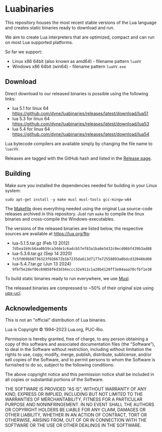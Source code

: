 # Luabinaries

This repository houses the most recent stable versions of the Lua language and creates static binaries ready to download and run.

We aim to create Lua interpreters that are optimized, compact and can run on most Lua supported platforms. 

So far we support:
- Linux x86 64bit (also known as amd64) - filename pattern `luaVV`
- Windows x86 64bit (win64) - filename pattern `luaVV.exe`
## Download

Direct download to our released binaries is possible using the following links:

- lua 5.1 for linux 64 https://github.com/dyne/luabinaries/releases/latest/download/lua51
- lua 5.3 for linux 64 https://github.com/dyne/luabinaries/releases/latest/download/lua53
- lua 5.4 for linux 64 https://github.com/dyne/luabinaries/releases/latest/download/lua54

Lua bytecode compilers are available simply by changing the file name to `luacVV`.

Releases are tagged with the GitHub hash and listed in the [Release page](https://github.com/dyne/luabinaries/releases/).

## Building

Make sure you installed the dependencies needed for building in your Linux system:

```
sudo apt-get install -y make musl musl-tools gcc-mingw-w64
```

The [Makefile](https://github.com/dyne/luabinaries/blob/main/Makefile) does everything needed using the original Lua source-code releases archived in this repository. Just run `make` to compile the linux binaries and cross-compile the Windows-executables.

The versions of the released binaries are listed below, the respective sources are available at https://lua.org/ftp:

- lua-5.1.5.tar.gz (Feb 13  2012) `7d5ea1b9cb6aa0b59ca3dde1c6adcb57ef83a1ba8e5432c0ecd06bf439b3ad88`
- lua-5.3.6.tar.gz (Sep 14  2020) `fc5fd69bb8736323f026672b1b7235da613d7177e72558893a0bdcd320466d60`
- lua-5.4.7.tar.gz (Jun 13  2024) `9fbf5e28ef86c69858f6d3d34eccc32e911c1a28b4120ff3e84aaa70cfbf1e30`

To build static binaries ready to run everywhere, we use [Musl](https://www.musl-libc.org/).

The released binaries are compressed to ~50% of their original size using [upx-ucl](https://upx.github.io/).

## Acknowledgements

This is not an "official" distribution of Lua binaries.

Lua is Copyright © 1994–2023 Lua.org, PUC-Rio.

Permission is hereby granted, free of charge, to any person obtaining a copy of this software and associated documentation files (the "Software"), to deal in the Software without restriction, including without limitation the rights to use, copy, modify, merge, publish, distribute, sublicense, and/or sell copies of the Software, and to permit persons to whom the Software is furnished to do so, subject to the following conditions:

The above copyright notice and this permission notice shall be included in all copies or substantial portions of the Software.

THE SOFTWARE IS PROVIDED "AS IS", WITHOUT WARRANTY OF ANY KIND, EXPRESS OR IMPLIED, INCLUDING BUT NOT LIMITED TO THE WARRANTIES OF MERCHANTABILITY, FITNESS FOR A PARTICULAR PURPOSE AND NONINFRINGEMENT. IN NO EVENT SHALL THE AUTHORS OR COPYRIGHT HOLDERS BE LIABLE FOR ANY CLAIM, DAMAGES OR OTHER LIABILITY, WHETHER IN AN ACTION OF CONTRACT, TORT OR OTHERWISE, ARISING FROM, OUT OF OR IN CONNECTION WITH THE SOFTWARE OR THE USE OR OTHER DEALINGS IN THE SOFTWARE.

